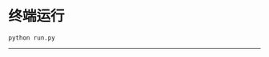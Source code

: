 # 终端运行

```shell
python run.py
```
***************************************************************************************************************************************************************************************************************************************************************************************************************************************************************************************************************************************************************************************************************************************************************************************************************************************************************************************************************************************************************************************************************************************************************************************************************************************************************************************************************************************************************************************************************************************************************************************************